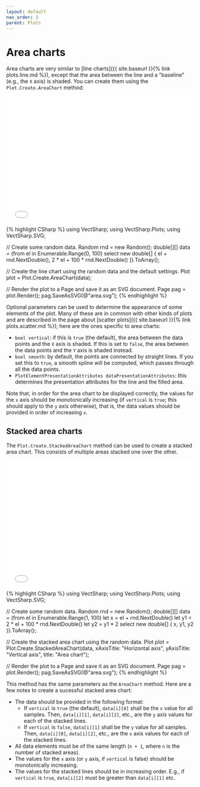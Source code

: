 ```yaml
---
layout: default
nav_order: 3
parent: Plots
---
```


# Area charts

Area charts are very similar to [line charts]({{ site.baseurl }}{% link plots.line.md %}), except that the area between the line and a "baseline" (e.g., the `X` axis) is shaded. You can create them using the `Plot.Create.AreaChart` method:

<div class="code-example">
    <iframe src="assets/images/plots/area.svg" style="width: 100%; height: 25em; border: 0px solid black"></iframe>
</div>
{% highlight CSharp %}
using VectSharp;
using VectSharp.Plots;
using VectSharp.SVG;

// Create some random data.
Random rnd = new Random();
double[][] data = (from el in Enumerable.Range(0, 100) select new double[] { el + rnd.NextDouble(), 2 * el + 100 * rnd.NextDouble() }).ToArray();

// Create the line chart using the random data and the default settings.
Plot plot = Plot.Create.AreaChart(data);

// Render the plot to a Page and save it as an SVG document.
Page pag = plot.Render();
pag.SaveAsSVG(@"area.svg");
{% endhighlight %}

Optional parameters can be used to determine the appearance of some elements of the plot. Many of these are in common with other kinds of plots and are described in the page about [scatter plots]({{ site.baseurl }}{% link plots.scatter.md %}); here are the ones specific to area charts:

* `bool vertical`: if this is `true` (the default), the area between the data points and the `X` axis is shaded. If this is set to `false`, the area between the data points and the `Y` axis is shaded instead.
* `bool smooth`: by default, the points are connected by straight lines. If you set this to `true`, a smooth spline will be computed, which passes through all the data points.
* `PlotElementPresentationAttributes dataPresentationAttributes`: this determines the presentation attributes for the line and the filled area.

Note that, in order for the area chart to be displayed correctly, the values for the `x` axis should be monotonically increasing (if `vertical` is `true`; this should apply to the `y` axis otherwise), that is, the data values should be provided in order of increasing `x`.

## Stacked area charts

The `Plot.Create.StackedAreaChart` method can be used to create a stacked area chart. This consists of multiple areas stacked one over the other.

<div class="code-example">
    <iframe src="assets/images/plots/area2.svg" style="width: 100%; height: 25em; border: 0px solid black"></iframe>
</div>
{% highlight CSharp %}
using VectSharp;
using VectSharp.Plots;
using VectSharp.SVG;

// Create some random data.
Random rnd = new Random();
double[][] data = (from el in Enumerable.Range(1, 100)
                   let x = el + rnd.NextDouble()
                   let y1 = 2 * el + 100 * rnd.NextDouble()
                   let y2 = y1 * 2
                   select new double[] { x, y1, y2 }).ToArray();

// Create the stacked area chart using the random data.
Plot plot = Plot.Create.StackedAreaChart(data,
    xAxisTitle: "Horizontal axis",
    yAxisTitle: "Vertical axis",
    title: "Area chart");

// Render the plot to a Page and save it as an SVG document.
Page pag = plot.Render();
pag.SaveAsSVG(@"area.svg");
{% endhighlight %}

This method has the same parameters as the `AreaChart` method. Here are a few notes to create a sucessful stacked area chart:

* The data should be provided in the following format:
    * If `vertical` is `true` (the default), `data[i][0]` shall be the `x` value for all samples. Then, `data[i][1]`, `data[i][2]`, etc., are the `y` axis values for each of the stacked lines.
    * If `vertical` is `false`, `data[i][1]` shall be the `y` value for all samples. Then, `data[i][0]`, `data[i][2]`, etc., are the `x` axis values for each of the stacked lines.
* All data elements must be of the same length (`n + 1`, where `n` is the number of stacked areas).
* The values for the `x` axis (or `y` axis, if `vertical` is false) should be monotonically increasing.
* The values for the stacked lines should be in increasing order. E.g., if `vertical` is `true`, `data[i][2]` must be greater than `data[i][1]` etc.


    